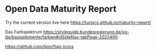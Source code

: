 # Open Data Maturity Report

Try the current version live here https://tursics.github.io/maturity-report/

Das Farbspektrum https://styleguide.bundesregierung.de/sg-de/basiselemente/farben#idSideNav-tabPage-2023490

https://github.com/lipis/flag-icons
